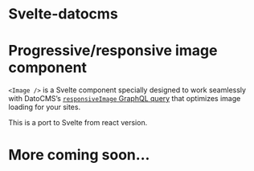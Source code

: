 # Svelte-datocms

# Progressive/responsive image component

`<Image />` is a Svelte component specially designed to work seamlessly with DatoCMS’s [`responsiveImage` GraphQL query](https://www.datocms.com/docs/content-delivery-api/uploads#responsive-images) that optimizes image loading for your sites.

This is a port to Svelte from react version.

# More coming soon...
